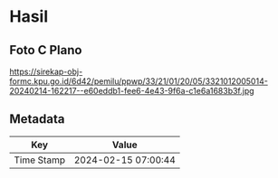 # Hasil

## Foto C Plano

https://sirekap-obj-formc.kpu.go.id/6d42/pemilu/ppwp/33/21/01/20/05/3321012005014-20240214-162217--e60eddb1-fee6-4e43-9f6a-c1e6a1683b3f.jpg


## Metadata

| Key        | Value               |
| ---------- | ------------------- |
| Time Stamp | 2024-02-15 07:00:44 |



